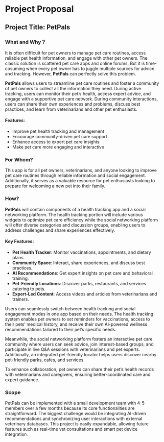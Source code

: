 # Project Proposal

## Project Title: PetPals

### What and Why？

It is often difficult for pet owners to manage pet care routines, access reliable pet health information, and engage with other pet owners. The classic solution is scattered pet care apps and online forums. But it is time-cosuming when every pet owner has to juggle multiple sources for advice and tracking. However, **PetPals** can perfectly solve this problem.

**PetPals** allows users to streamline pet care routines and foster a community of pet owners to collect all the information they need. During active tracking, users can monitor their pet’s health, access expert advice, and engage with a supportive pet care network. During community interactions, users can share their own experiences and problems, discuss best practices, and learn from veterinarians and other pet enthusiasts.

#### Features:
- Improve pet health tracking and management
- Encourage community-driven pet care support
- Enhance access to expert pet care insights
- Make pet care more engaging and interactive

### For Whom?

This app is for all pet owners, veterinarians, and anyone looking to improve pet care routines through reliable information and social engagement. Additionally, it serves as a valuable resource for pet enthusiasts looking to prepare for welcoming a new pet into their family. 

### How?

**PetPals** will contain components of a health tracking app and a social networking platform. The health tracking portion will include various widgets to optimize pet care efficiency while the social networking platform will offer diverse categories and discussion groups, enabling users to address challenges and share experiences effectively.

#### Key Features:
- **Pet Health Tracker**: Monitor vaccinations, appointments, and dietary plans.
- **Community Space**: Interact, share experiences, and discuss best practices.
- **AI Recommendations**: Get expert insights on pet care and behavioral training.
- **Pet-Friendly Locations**: Discover parks, restaurants, and services catering to pets.
- **Expert-Led Content**: Access videos and articles from veterinarians and trainers.

Users can seamlessly switch between health tracking and social engagement modes in one app based on their needs. The health tracking system enables pet owners to set reminders for vaccinations, access to their pets' medical history, and receive their own AI-powered wellness recommendations tailored to their pet’s specific needs.

Meanwhile, the social networking platform fosters an interactive pet care community where users can seek advice, join interest-based groups, and participate in live Q&A sessions with veterinarians and pet experts. Additionally, an integrated pet-friendly locator helps users discover nearby pet-friendly parks, cafes, and services.

To enhance collaboration, pet owners can share their pet’s health records with veterinarians and caregivers, ensuring better-coordinated care and expert guidance.

### Scope

PetPals can be implemented with a small development team with 4-5 members over a few months because its core functionalities are straightforward. The biggest challenge would be integrating AI-driven recommendations and synchronizing user interactions with external veterinary databases. This project is easily expandable, allowing future features such as real-time vet consultations and smart pet device integration.




